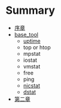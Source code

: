 # Summary

* [序章](README.md)
* [base\_tool](chapter1.md)
  * [uptime](chapter1/uptime.md)
  * top or htop
  * mpstat
  * iostat
  * vmstat
  * free
  * ping
  * [nicstat](chapter1/nicstat.md)
  * [dstat](dstat.md)
* [第二章](di-er-zhang.md)

